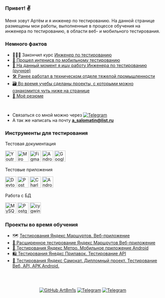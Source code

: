### Привет! ✌️

Меня зовут Артём и я инженер по тестированию. 
На данной странице размещены мои работы, выполненные в процессе обучения на инженера по тестированию, в области веб- и мобильного тестирования.

### Немного фактов

* 👨🏻‍🎓 Закончил курс <a href="https://drive.google.com/file/d/1OahnS_mGhcL0F8MnvMwXL34m1Qfy5ILw/view?usp=drive_link"> Инженер по тестированию
* 📱 Прошел интенисв <a href="https://drive.google.com/file/d/1vGz-1SOxMMPpm-WohUynQYqUfmlioRHl/view?usp=drive_link"> по мобильному тестированию 
* 🔎 На данный момент я ищу работу Инженера по тестированию (ручное)
* 🛠️ Ранее работал в техническом отделе тяжелой промышленности
* 🗃️ Во время учебы сделаны проекты, с которыми можно ознакомится чуть ниже на странице
* 📝 Моё <a href="https://drive.google.com/file/d/1ExeRsvpOniY_hSpgAH3iBBHnNRiz7Efi/view?usp=drive_link">резюме</a>
<br>

* Связаться со мной можно через 
[![Telegram](https://img.shields.io/badge/Telegram-blue?logo=telegram&logoColor=white)](https://t.me/art8m1s)
* А так же написать на почту **a_salomatin@list.ru**

  



### Инструменты для тестирования
Тестовая документация


  <a href="https://www.jetbrains.com/youtrack/" target="_blank" rel="noreferrer"><img src="https://upload.wikimedia.org/wikipedia/commons/9/95/YouTrack_Icon.png" width="36" height="36" alt="Youtrack" /></a>
    <a href="https://miro.com/" target="_blank" rel="noreferrer"><img src="https://w7.pngwing.com/pngs/885/629/png-transparent-miro-hd-logo-thumbnail.png" width="36" height="36" alt="Miro" /></a>
  <a href="https://www.figma.com/" target="_blank" rel="noreferrer"><img src="https://raw.githubusercontent.com/danielcranney/readme-generator/main/public/icons/skills/figma-colored.svg" width="36" height="36" alt="Figma" /></a>
  <a href="https://apidog.com/blog/how-to-setup-apidoc/" target="_blank" rel="noreferrer"><img src="https://avatars.githubusercontent.com/u/4103663?s=48&v=4" width="36" height="36" alt="Android Studio" /></a>
  <a href="https://docs.google.com/" target="_blank" rel="noreferrer"><img src="https://cdn-icons-png.flaticon.com/512/5968/5968557.png" width="36" height="36" alt="Google Sheets" /></a>

Тестовые приложения 

<p align="left"> 
  <a href="https://developer.chrome.com/docs/devtools?hl=ru" target="_blank" rel="noreferrer"><img src="https://d33wubrfki0l68.cloudfront.net/38b5c953a4667366685d55db55d057c86db1fc54/a0fdc/static/acae6b24d940347661ca901ea07f47c1/chrome-dev-logo-icon.png" width="36" height="36" alt="Devtools" /></a>
  <a href="https://www.postman.com/" target="_blank" rel="noreferrer"><img src="https://ucarecdn.com/a1fe06da-7fe5-4e40-9726-267b4e91934c/" title="postman" width="36" height="36" alt="Postman" /></a>
  <a href="https://www.charlesproxy.com/" target="_blank" rel="noreferrer"><img src="https://davidwalsh.name/demo/charlesproxyicon.svg" width="36" height="36" alt="Charles" /></a>
  <a href="https://developer.android.com/studio/" target="_blank" rel="noreferrer"><img src="https://upload.wikimedia.org/wikipedia/commons/thumb/c/c1/Android_Studio_icon_%282023%29.svg/1200px-Android_Studio_icon_%282023%29.svg.png" width="36" height="36" alt="Android Studio" /></a>



Работа с БД

<a href="https://www.mysql.com/" target="_blank" rel="noreferrer"><img src="https://raw.githubusercontent.com/danielcranney/readme-generator/main/public/icons/skills/mysql-colored.svg" width="36" height="36" alt="MySQL" /></a>
  <a href="https://www.postgresql.org/" target="_blank" rel="noreferrer"><img src="https://raw.githubusercontent.com/danielcranney/readme-generator/main/public/icons/skills/postgresql-colored.svg" width="36" height="36" alt="PostgreSQL" /></a>
<a href="https://cygwin.com/" target="_blank" rel="noreferrer"><img src="https://avatars.mds.yandex.net/get-entity_search/60958/122531574/S600xU" width="36" height="36" alt="cygwin" /></a>

### Проекты во время обучения
* 🗺️  <a href= "https://github.com/Art8m1s/QA-YA-Rout-Web">Тестирования Яндекс Маршуртов. Веб-приложение
* 📍 <a href= "https://github.com/Art8m1s/QA-YA-Rout-Web_Plus">Расширенное тестирование Яндекс Маршрутов Веб-приложение
* 📱  <a href= "https://github.com/Art8m1s/QA-YA-Metro-App">Тестирования Яндекс Метро. Мобильное приложение Android
* 🛍  <a href= "https://github.com/Art8m1s/QA-YA-Prilavok_api">Тестирования Янедкс Прилавок. Тестирование API
* 🛴  <a href= "https://github.com/Art8m1s/QA-YA-DiplomProject">Тестирования Яндекс Самокат. Дипломный проект. Тестирование Веб, API, APK Android.

 <br>
 <br>
 
<div align="center">

[![GitHub Art8m1s](https://img.shields.io/github/followers/art8m1s?label=follow&style=social)](https://github.com/Art8m1s)
[![Telegram](https://img.shields.io/badge/Telegram-blue?logo=telegram&logoColor=white)](https://t.me/art8m1s)
[![Telegram](https://img.shields.io/badge/3D_Printing_Channel-orange?logo=telegram&logoColor=white)](https://t.me/Sav3dprint)


</div>


